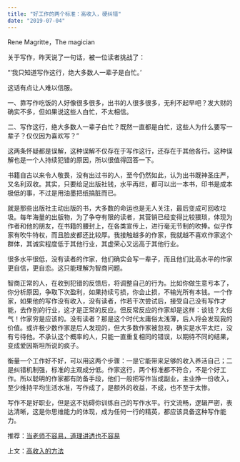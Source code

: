 ```yaml
---
title: "好工作的两个标准：高收入，硬纠错"
date: "2019-07-04"
---
```


Rene Magritte，The magician

  

关于写作，昨天说了一句话，被一位读者挑战了：

“‘我只知道写作这行，绝大多数人一辈子是白忙。’

这话有点让人难以信服。

一、靠写作吃饭的人好像很多很多，出书的人很多很多，无利不起早吧？发大财的确实不多，但如果说这些人白忙，不太相信。

二、写作这行，绝大多数人一辈子白忙？既然一直都是白忙，这些人为什么要写一辈子？仅仅因为喜欢写？”

这两条怀疑都是误解，这种误解不仅存在于写作这行，还存在于其他各行。这种误解也是一个人持续犯错的原因，所以很值得回答一下。

书籍自古以来令人敬畏，没有出过书的人，至今仍然如此，认为出书既神圣庄严，又名利双收。其实，只要给足出版社钱，水平再烂，都可以出一本书，印书是成本极低的事，不过是用油墨把纸搞脏而已。

就是那些出版社主动出版的书，大多数的命运也是无人关注，最后变成可回收垃圾。每年海量的出版物，为了争夺有限的读者，其营销已经变得比较猥琐，体现为作者和他的朋友，在书籍的腰封上，在各类宣传上，进行毫无节制的吹捧。似乎作家有吹牛特权，而且脸皮都还比较厚。我接触越多的作家，我就越不喜欢作家这个群体，其诚实程度低于其他行业，其虚荣心又远高于其他行业。

很多水平很低，没有读者的作家，他们确实会写一辈子，而且他们比高水平的作家更自信，更自恋。这只能理解为智商问题。

智商正常的人，在收到犯错的反馈后，将调整自己的行为。比如你做生意亏本了，你分析原因，争取下次盈利，如果持续亏损，你会止损，不输光所有本钱。一个作家，如果他的写作没有收入，没有读者，作若干次尝试后，接受自己没有写作才能，去作别的行业，这才是正常的反应。但反常反应的作家却是这样：谈钱？太俗气！作家穷是应该的。没有读者？那是这个时代太庸俗太浅薄，后人将会发现我的价值。或许极少数作家是后人发现的，但大多数作家被忽视，确实是水平太烂，没有亏待他。不承认这个概率的人，只能一直重复相同的错误，以期待不同的结果，变成爱因斯坦所说的疯子。

衡量一个工作好不好，可以用这两个步骤：一是它能带来足够的收入养活自己；二是纠错机制强，标准的主观成分低。作家这行，两个标准都不符合，不是个好工作。所以聪明的作家都有防备手段，他们一般把写作当成副业，主业挣一份收入，至少维持平均生活水准，写作成了，是额外的收益，不成，也不至于太惨。

写作不是好职业，但是这不妨碍你训练自己的写作水平。行文流畅，逻辑严密，表达清晰，这是你思维能力的体现，成为任何一行的精英，都应该具备这种写作能力。

  

推荐：[当老师不容易，道理讲透也不容易](http://mp.weixin.qq.com/s?__biz=MjM5NDU0Mjk2MQ==&mid=2651628066&idx=1&sn=77a0388a275f2ec1ef89cad7cb835855&chksm=bd7e263c8a09af2ac2b394f1b3d686c4007ffaf5cb58bfbc841f7bb3eb0bd70d8adea8eb2a69&scene=21#wechat_redirect)  

上文：[高收入的方法](http://mp.weixin.qq.com/s?__biz=MjM5NDU0Mjk2MQ==&mid=2651634056&idx=1&sn=46d1214ec14b220702a2116ef3c2a424&chksm=bd7e3d968a09b48077e3f580e68ccfca2244204b71d30f4ed259475e863c2be9a895d6561e97&scene=21#wechat_redirect)
